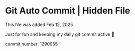 # Git Auto Commit | Hidden File

This file was added Feb 12, 2025

Just for fun and keeping my daily git commit active 🤪

commit number: 1290955
